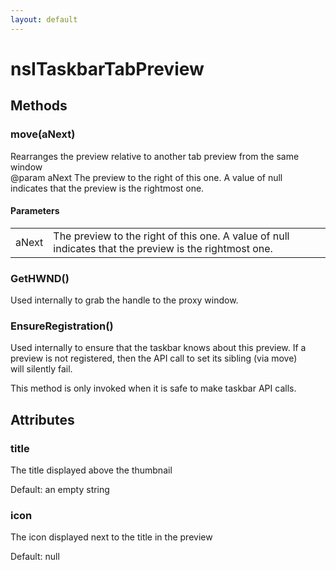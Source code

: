 ```yaml
---
layout: default
---
```


# nsITaskbarTabPreview #

## Methods ##

### move(aNext) ###
  
Rearranges the preview relative to another tab preview from the same window  
@param aNext The preview to the right of this one. A value of null  
             indicates that the preview is the rightmost one.  
  

#### Parameters ####

<table>

<tr>
<td>aNext</td>
<td>The preview to the right of this one. A value of null  
             indicates that the preview is the rightmost one.  
</td>
</tr>

</table>

### GetHWND() ###
  
Used internally to grab the handle to the proxy window.  
  

### EnsureRegistration() ###
  
Used internally to ensure that the taskbar knows about this preview. If a  
preview is not registered, then the API call to set its sibling (via move)  
will silently fail.  
  
This method is only invoked when it is safe to make taskbar API calls.  
  

## Attributes ##

### title ###
  
The title displayed above the thumbnail  
  
Default: an empty string  
  

### icon ###
  
The icon displayed next to the title in the preview  
  
Default: null  
  
